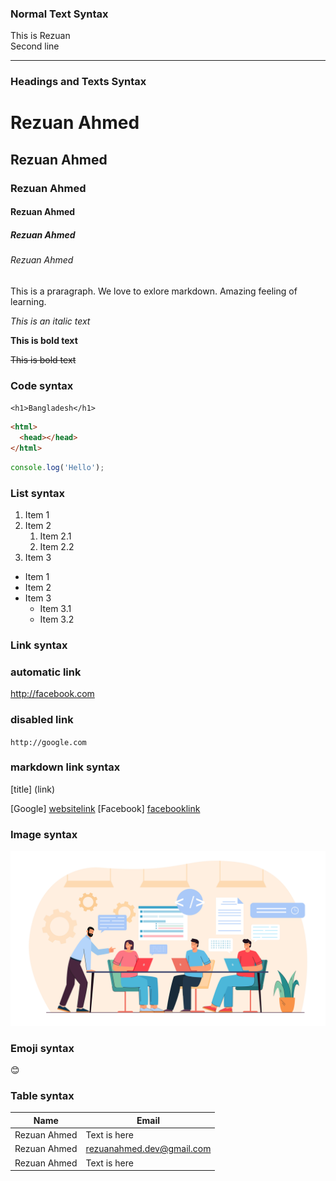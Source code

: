 <!-- Markdown Tutorial -->

### Normal Text Syntax

This is Rezuan  
Second line

---

### Headings and Texts Syntax

<!-- headings  -->

# Rezuan Ahmed

## Rezuan Ahmed

### Rezuan Ahmed

#### Rezuan Ahmed

##### Rezuan Ahmed

###### Rezuan Ahmed

<p>This is a praragraph. We love to exlore markdown. Amazing feeling of learning.</p>

_This is an italic text_

**This is bold text**

~~This is bold text~~

### Code syntax

<!-- code  -->

`<h1>Bangladesh</h1>`

```html
<html>
  <head></head>
</html>
```

```javascript
console.log('Hello');
```

### List syntax

<!-- ordered list  -->

1. Item 1
2. Item 2
   1. Item 2.1
   2. Item 2.2
3. Item 3

<!-- unordered list  -->

- Item 1
- Item 2
- Item 3
  - Item 3.1
  - Item 3.2

<!-- link  -->

### Link syntax

### automatic link

http://facebook.com

### disabled link

`http://google.com`

### markdown link syntax

[title] (link)

[Google] [websitelink]
[Facebook] [facebooklink]

<!-- all link is here -->

[websitelink]: http://google.com
[facebooklink]: http://google.com

<!-- Image Syntax -->

### Image syntax

![programming](./image/team-bg.jpg)

<!-- <img src="./image/team-bg.jpg" /> -->

### Emoji syntax

😊

### Table syntax

| Name         | Email                     |
| ------------ | ------------------------- |
| Rezuan Ahmed | Text is here              |
| Rezuan Ahmed | rezuanahmed.dev@gmail.com |
| Rezuan Ahmed | Text is here              |
